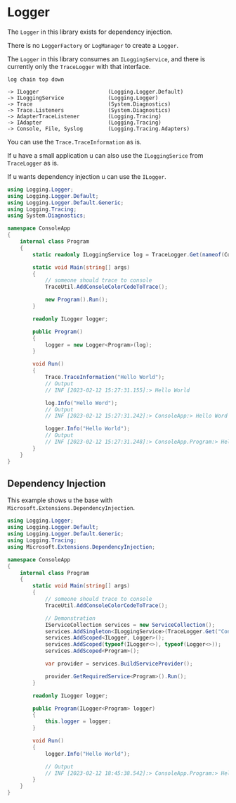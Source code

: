 # Logger

The ``Logger`` in this library exists for dependency injection.

There is no ``LoggerFactory`` or ``LogManager`` to create a ``Logger``.

The ``Logger`` in this library consumes an ``ILoggingService``, and there is currently only the ``TraceLogger`` with that interface.

```
log chain top down

-> ILogger                      (Logging.Logger.Default)
-> ILoggingService              (Logging.Logger)
-> Trace                        (System.Diagnostics)
-> Trace.Listeners              (System.Diagnostics)
-> AdapterTraceListener         (Logging.Tracing)
-> IAdapter                     (Logging.Tracing)
-> Console, File, Syslog        (Logging.Tracing.Adapters)
```

You can use the ``Trace.TraceInformation`` as is.

If u have a small application u can also use the ``ILoggingSerice`` from ``TraceLogger`` as is.

If u wants dependency injection u can use the ``ILogger``. 

```csharp
using Logging.Logger;
using Logging.Logger.Default;
using Logging.Logger.Default.Generic;
using Logging.Tracing;
using System.Diagnostics;

namespace ConsoleApp
{
    internal class Program
    {
        static readonly ILoggingService log = TraceLogger.Get(nameof(ConsoleApp));

        static void Main(string[] args)
        {
            // someone should trace to console
            TraceUtil.AddConsoleColorCodeToTrace();

            new Program().Run();
        }

        readonly ILogger logger;

        public Program()
        {
            logger = new Logger<Program>(log);
        }

        void Run()
        {
            Trace.TraceInformation("Hello World");
            // Output
            // INF [2023-02-12 15:27:31.155]:> Hello World

            log.Info("Hello Word");
            // Output
            // INF [2023-02-12 15:27:31.242]:> ConsoleApp:> Hello Word

            logger.Info("Hello World");
            // Output
            // INF [2023-02-12 15:27:31.248]:> ConsoleApp.Program:> Hello World
        }
    }
}
```

## Dependency Injection

This example shows u the base with ``Microsoft.Extensions.DependencyInjection``.

```csharp
using Logging.Logger;
using Logging.Logger.Default;
using Logging.Logger.Default.Generic;
using Logging.Tracing;
using Microsoft.Extensions.DependencyInjection;

namespace ConsoleApp
{
    internal class Program
    {
        static void Main(string[] args)
        {
            // someone should trace to console
            TraceUtil.AddConsoleColorCodeToTrace();

            // Demonstration
            IServiceCollection services = new ServiceCollection();
            services.AddSingleton<ILoggingService>(TraceLogger.Get("ConsoleApp"));
            services.AddScoped<ILogger, Logger>();
            services.AddScoped(typeof(ILogger<>), typeof(Logger<>));
            services.AddScoped<Program>();

            var provider = services.BuildServiceProvider();

            provider.GetRequiredService<Program>().Run();
        }

        readonly ILogger logger;

        public Program(ILogger<Program> logger)
        {
            this.logger = logger;
        }

        void Run()
        {
            logger.Info("Hello World");

            // Output
            // INF [2023-02-12 18:45:38.542]:> ConsoleApp.Program:> Hello World
        }
    }
}
```
